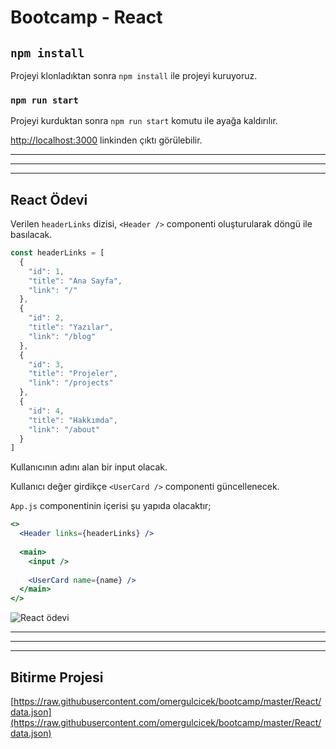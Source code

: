 # Bootcamp - React

## `npm install`

Projeyi klonladıktan sonra `npm install` ile projeyi kuruyoruz.

### `npm run start`

Projeyi kurduktan sonra `npm run start` komutu ile ayağa kaldırılır.

[http://localhost:3000](http://localhost:3000) linkinden çıktı görülebilir.

***
***
***

## React Ödevi

Verilen `headerLinks` dizisi, `<Header />` componenti oluşturularak döngü ile basılacak.

```js
const headerLinks = [
  {
    "id": 1,
    "title": "Ana Sayfa",
    "link": "/"
  },
  {
    "id": 2,
    "title": "Yazılar",
    "link": "/blog"
  },
  {
    "id": 3,
    "title": "Projeler",
    "link": "/projects"
  },
  {
    "id": 4,
    "title": "Hakkımda",
    "link": "/about"
  }
]
```

Kullanıcının adını alan bir input olacak.

Kullanıcı değer girdikçe `<UserCard />` componenti güncellenecek.

```App.js``` componentinin içerisi şu yapıda olacaktır;

```jsx
<>
  <Header links={headerLinks} />
  
  <main>
    <input />
    
    <UserCard name={name} />
  </main>
</>
```

![React ödevi](https://omergulcicek.com/img/kodluyoruz-odev.png)

***
***
***

## Bitirme Projesi

[https://raw.githubusercontent.com/omergulcicek/bootcamp/master/React/data.json](https://raw.githubusercontent.com/omergulcicek/bootcamp/master/React/data.json)
